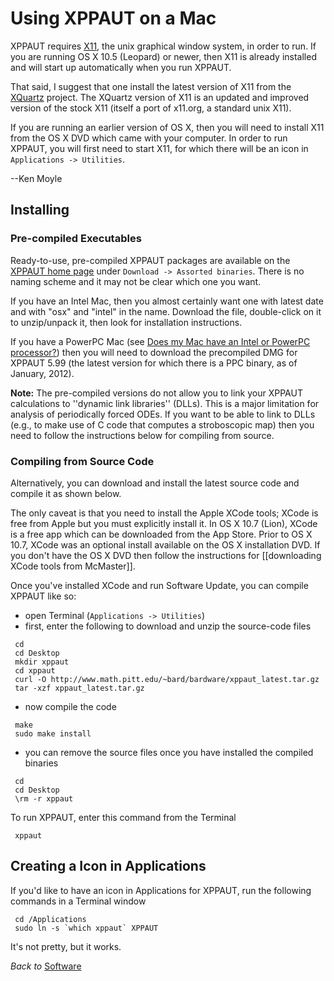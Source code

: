 # Using XPPAUT on a Mac

XPPAUT requires [X11](http://en.wikipedia.org/wiki/X11), the unix graphical window system, in order to run.  If you are running OS X 10.5 (Leopard) or newer, then X11 is already installed and will start up automatically when you run XPPAUT.  

That said, I suggest that one install the latest version of X11 from the [XQuartz](http://xquartz.macosforge.org/trac/wiki) project.  The XQuartz version of X11 is an updated and improved version of the stock X11 (itself a port of x11.org, a standard unix X11).

If you are running an earlier version of OS X, then you will need to install X11 from the OS X DVD which came with your computer. In order to run XPPAUT, you will first need to start X11, for which there will be an icon in `Applications -> Utilities`.

--Ken Moyle

## Installing

### Pre-compiled Executables
Ready-to-use, pre-compiled XPPAUT packages are available on the [XPPAUT home page](http://www.math.pitt.edu/~bard/xpp/xpp.html) under `Download -> Assorted binaries`.  There is no naming scheme and it may not be clear which one you want.  

If you have an Intel Mac, then you almost certainly want one with latest date and with "osx" and "intel" in the name.  Download the file, double-click on it to unzip/unpack it, then look for installation instructions.  

If you have a PowerPC Mac (see [Does my Mac have an Intel or PowerPC processor?](http://support.apple.com/kb/ht1531)) then you will need to download the precompiled DMG for XPPAUT 5.99 (the latest version for which there is a PPC binary, as of January, 2012).

__Note:__ The pre-compiled versions do not allow you to link your XPPAUT calculations to ''dynamic link libraries'' (DLLs).  This is a major limitation for analysis of periodically forced ODEs.  If you want to be able to link to DLLs (e.g., to make use of C code that computes a stroboscopic map) then you need to follow the instructions below for compiling from source.

### Compiling from Source Code
Alternatively, you can download and install the latest source code and compile it as shown below.  

The only caveat is that you need to install the Apple XCode tools; XCode is free from Apple but you must explicitly install it.   In OS X 10.7 (Lion), XCode is a free app which can be downloaded from the App Store.   Prior to OS X 10.7, XCode was an optional install available on the OS X installation DVD.  If you don't have the OS X DVD then follow the instructions for [[downloading XCode tools from McMaster]].   

Once you've installed XCode and run Software Update, you can compile XPPAUT like so:
* open Terminal (`Applications -> Utilities`)
* first, enter the following to download and unzip the source-code files
```
 cd 
 cd Desktop
 mkdir xppaut
 cd xppaut
 curl -O http://www.math.pitt.edu/~bard/bardware/xppaut_latest.tar.gz
 tar -xzf xppaut_latest.tar.gz
```
* now compile the code
```
 make
 sudo make install
```
* you can remove the source files once you have installed the compiled binaries
```
 cd
 cd Desktop
 \rm -r xppaut
```

To run XPPAUT, enter this command from the Terminal
```
 xppaut
```

## Creating a Icon in Applications
If you'd like to have an icon in Applications for XPPAUT, run the following commands in a Terminal window
```
 cd /Applications
 sudo ln -s `which xppaut` XPPAUT
```
It's not pretty, but it works.


_Back to_ [Software](software.md)
